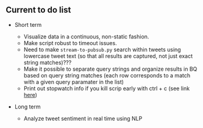 ## Current to do list

* Short term
	* Visualize data in a continuous, non-static fashion.
	* Make script robust to timeout issues.
	* Need to make `stream-to-pubsub.py` search within tweets using lowercase tweet text (so that all results are captured, not just exact string matches)???
	* Make it possible to separate query strings and organize results in BQ based on query string matches (each row corresponds to a match with a given query paramater in the list)
	* Print out stopwatch info if you kill scrip early with ctrl + c (see link [here](https://stackoverflow.com/questions/37378185/handle-ctrl-c-in-python-cmd-module))

* Long term	
	* Analyze tweet sentiment in real time using NLP